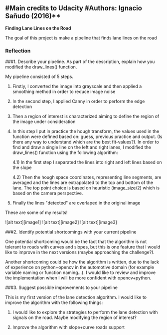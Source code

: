 #**Main credits to Udacity** 
#Authors: Ignacio Sañudo (2016)** 
---

**Finding Lane Lines on the Road**

The goal of this project is make a pipeline that finds lane lines on the road


### Reflection

###1. Describe your pipeline. As part of the description, explain how you modified the draw_lines() function.

My pipeline consisted of 5 steps. 

1) Firstly, I converted the image into grayscale and then applied a smoothing method in order to reduce image noise 

2) In the second step, I applied Canny in order to perform the edge detection 

3) Then a region of interest is characterized aiming to define the region of the image under consideration 

4) In this step I put in practice the hough transform, the values used in the function were defined based on: guess, previous practice and output. (Is there any way to understand which are the best fit-values?).
In order to find and draw a single line on the left and right lanes, I modified the draw_lines() function using the following algorithm:

    4.1) In the first step I separated the lines into right and left lines based on the slope
    
    4.2) Then the hough space coordinates, representing line segments, are averaged and the lines are extrapolated to the top and bottom of the lane. The top point choice is based on heuristic (image_size/2) which is based on the camera perspective.
    
5) Finally the lines "detected" are overlaped in the original image
 
These are some of my results!

![alt text][image1]
![alt text][image2]
![alt text][image3]

###2. Identify potential shortcomings with your current pipeline

One potential shortcoming would be the fact that the algorithm is not tolerant to roads with curves and slopes, but this is one feature
that I would like to improve in the next versions (maybe approaching the challenge?).

Another shortcoming could be how the algorithm is written, due to the lack of experience on python+opencv in the automotive domain (for example variable naming or function naming...). I would like to review and improve the implementation when I will be more confident with opencv+python.

###3. Suggest possible improvements to your pipeline

This is my first version of the lane detection algorithm. I would like to improve the algorithm with the following things:

1) I would like to explore the strategies to perform the lane detection with signals on the road. Maybe modifying the region of interest?

2) Improve the algorithm with slope+curve roads support

